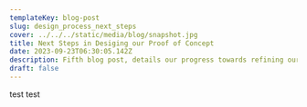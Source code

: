 ```yaml
---
templateKey: blog-post
slug: design_process_next_steps
cover: ../../../static/media/blog/snapshot.jpg
title: Next Steps in Desiging our Proof of Concept
date: 2023-09-23T06:30:05.142Z
description: Fifth blog post, details our progress towards refining our proof of concept
draft: false
---
```

test test